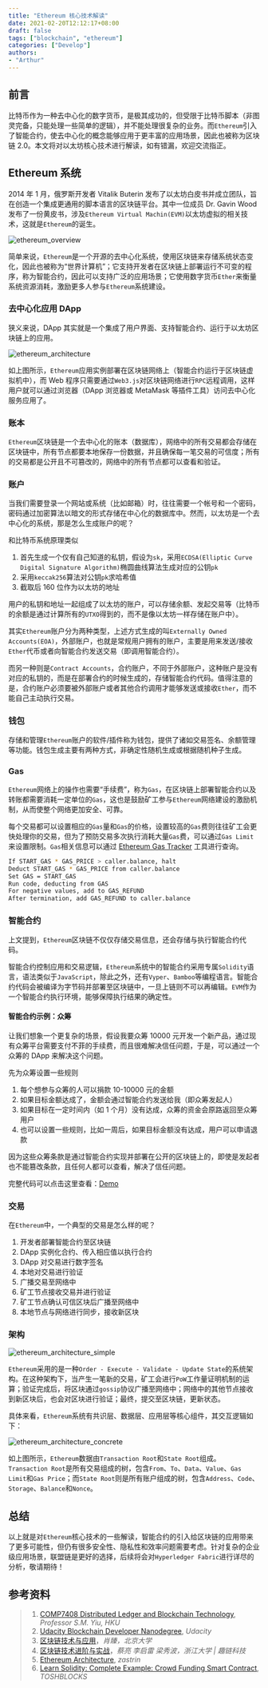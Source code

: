 ```yaml
---
title: "Ethereum 核心技术解读"
date: 2021-02-20T12:12:17+08:00
draft: false
tags: ["blockchain", "ethereum"]
categories: ["Develop"]
authors:
- "Arthur"
---
```


## 前言

比特币作为一种去中心化的数字货币，是极其成功的，但受限于比特币脚本（非图灵完备，只能处理一些简单的逻辑），并不能处理很复杂的业务。而`Ethereum`引入了智能合约，使去中心化的概念能够应用于更丰富的应用场景，因此也被称为区块链 2.0。本文将对以太坊核心技术进行解读，如有错漏，欢迎交流指正。

## Ethereum 系统

2014 年 1 月，俄罗斯开发者 Vitalik Buterin 发布了以太坊白皮书并成立团队，旨在创造一个集成更通用的脚本语言的区块链平台。其中一位成员 Dr. Gavin Wood 发布了一份黄皮书，涉及`Ethereum Virtual Machin(EVM)`以太坊虚拟的相关技术，这就是`Ethereum`的诞生。

![ethereum_overview](https://cdn.jsdelivr.net/gh/pseudoyu/image-hosting@master/images/ethereum_overview.png)

简单来说，`Ethereum`是一个开源的去中心化系统，使用区块链来存储系统状态变化，因此也被称为“世界计算机”；它支持开发者在区块链上部署运行不可变的程序，称为智能合约，因此可以支持广泛的应用场景；它使用数字货币`Ether`来衡量系统资源消耗，激励更多人参与`Ethereum`系统建设。

### 去中心化应用 DApp

狭义来说，DApp 其实就是一个集成了用户界面、支持智能合约、运行于以太坊区块链上的应用。

![ethereum_architecture](https://cdn.jsdelivr.net/gh/pseudoyu/image-hosting@master/images/ethereum_architecture.png)

如上图所示，`Ethereum`应用实例部署在区块链网络上（智能合约运行于区块链虚拟机中），而 Web 程序只需要通过`Web3.js`对区块链网络进行`RPC`远程调用，这样用户就可以通过浏览器（DApp 浏览器或 MetaMask 等插件工具）访问去中心化服务应用了。

### 账本

`Ethereum`区块链是一个去中心化的账本（数据库），网络中的所有交易都会存储在区块链中，所有节点都要本地保存一份数据，并且确保每一笔交易的可信度；所有的交易都是公开且不可篡改的，网络中的所有节点都可以查看和验证。

### 账户

当我们需要登录一个网站或系统（比如邮箱）时，往往需要一个帐号和一个密码，密码通过加密算法以暗文的形式存储在中心化的数据库中。然而，以太坊是一个去中心化的系统，那是怎么生成账户的呢？

和比特币系统原理类似

1. 首先生成一个仅有自己知道的私钥，假设为`sk`，采用`ECDSA(Elliptic Curve Digital Signature Algorithm)`椭圆曲线算法生成对应的公钥`pk`
2. 采用`keccak256`算法对公钥`pk`求哈希值
3. 截取后 160 位作为以太坊的地址

用户的私钥和地址一起组成了以太坊的账户，可以存储余额、发起交易等（比特币的余额是通过计算所有的`UTXO`得到的，而不是像以太坊一样存储在账户中）。

其实`Ethereum`账户分为两种类型，上述方式生成的叫`Externally Owned Accounts(EOA)`，外部账户，也就是常规用户拥有的账户，主要是用来发送/接收`Ether`代币或者向智能合约发送交易（即调用智能合约）。

而另一种则是`Contract Accounts`，合约账户，不同于外部账户，这种账户是没有对应的私钥的，而是在部署合约的时候生成的，存储智能合约代码。值得注意的是，合约账户必须要被外部账户或者其他合约调用才能够发送或接收`Ether`，而不能自己主动执行交易。

### 钱包

存储和管理`Ethereum`账户的软件/插件称为钱包，提供了诸如交易签名、余额管理等功能。钱包生成主要有两种方式，非确定性随机生成或根据随机种子生成。

### Gas

`Ethereum`网络上的操作也需要“手续费”，称为`Gas`，在区块链上部署智能合约以及转账都需要消耗一定单位的`Gas`，这也是鼓励矿工参与`Ethereum`网络建设的激励机制，从而使整个网络更加安全、可靠。

每个交易都可以设置相应的`Gas`量和`Gas`的价格，设置较高的`Gas`费则往往矿工会更快处理你的交易，但为了预防交易多次执行消耗大量`Gas`费，可以通过`Gas Limit`来设置限制。`Gas`相关信息可以通过 [Ethereum Gas Tracker](https://etherscan.io/gastracker) 工具进行查询。

```sh
If START_GAS * GAS_PRICE > caller.balance, halt
Deduct START_GAS * GAS_PRICE from caller.balance
Set GAS = START_GAS
Run code, deducting from GAS
For negative values, add to GAS_REFUND
After termination, add GAS_REFUND to caller.balance
```

### 智能合约

上文提到，`Ethereum`区块链不仅仅存储交易信息，还会存储与执行智能合约代码。

智能合约控制应用和交易逻辑，`Ethereum`系统中的智能合约采用专属`Solidity`语言，语法类似于`JavaScript`，除此之外，还有`Vyper`、`Bamboo`等编程语言。智能合约代码会被编译为字节码并部署至区块链中，一旦上链则不可以再编辑。`EVM`作为一个智能合约执行环境，能够保障执行结果的确定性。

#### 智能合约示例：众筹

让我们想象一个更复杂的场景，假设我要众筹 10000 元开发一个新产品，通过现有众筹平台需要支付不菲的手续费，而且很难解决信任问题，于是，可以通过一个众筹的 DApp 来解决这个问题。

先为众筹设置一些规则

1. 每个想参与众筹的人可以捐款 10-10000 元的金额
2. 如果目标金额达成了，金额会通过智能合约发送给我（即众筹发起人）
3. 如果目标在一定时间内（如 1 个月）没有达成，众筹的资金会原路返回至众筹用户
4. 也可以设置一些规则，比如一周后，如果目标金额没有达成，用户可以申请退款

因为这些众筹条款是通过智能合约实现并部署在公开的区块链上的，即使是发起者也不能篡改条款，且任何人都可以查看，解决了信任问题。

完整代码可以点击这里查看：[Demo](https://www.toshblocks.com/solidity/complete-example-crowd-funding-smart-contract/)

### 交易

在`Ethereum`中，一个典型的交易是怎么样的呢？

1. 开发者部署智能合约至区块链
2. DApp 实例化合约、传入相应值以执行合约
3. DApp 对交易进行数字签名
4. 本地对交易进行验证
5. 广播交易至网络中
6. 矿工节点接收交易并进行验证
7. 矿工节点确认可信区块后广播至网络中
8. 本地节点与网络进行同步，接收新区块

### 架构

![ethereum_architecture_simple](https://cdn.jsdelivr.net/gh/pseudoyu/image-hosting@master/images/ethereum_architecture_simple.png)

`Ethereum`采用的是一种`Order - Execute - Validate - Update State`的系统架构。在这种架构下，当产生一笔新的交易，矿工会进行`PoW`工作量证明机制的运算；验证完成后，将区块通过`gossip`协议广播至网络中；网络中的其他节点接收到新区块后，也会对区块进行验证；最终，提交至区块链，更新状态。

具体来看，`Ethereum`系统有共识层、数据层、应用层等核心组件，其交互逻辑如下：

![ethereum_architecture_concrete](https://cdn.jsdelivr.net/gh/pseudoyu/image-hosting@master/images/ethereum_architecture_concrete.png)

如上图所示，`Ethereum`数据由`Transaction Root`和`State Root`组成。`Transaction Root`是所有交易组成的树，包含`From`、`To`、`Data`、`Value`、`Gas Limit`和`Gas Price`；而`State Root`则是所有账户组成的树，包含`Address`、`Code`、`Storage`、`Balance`和`Nonce`。

## 总结

以上就是对`Ethereum`核心技术的一些解读，智能合约的引入给区块链的应用带来了更多可能性，但仍有很多安全性、隐私性和效率问题需要考虑。针对复杂的企业级应用场景，联盟链是更好的选择，后续将会对`Hyperledger Fabric`进行详尽的分析，敬请期待！

## 参考资料

> 1. [COMP7408 Distributed Ledger and Blockchain Technology](https://msccs.cs.hku.hk/public/courses/2020/COMP7408A/), *Professor S.M. Yiu, HKU*
> 2. [Udacity Blockchain Developer Nanodegree](https://www.udacity.com/course/blockchain-developer-nanodegree--nd1309), *Udacity*
> 3. [区块链技术与应用](https://www.bilibili.com/video/BV1Vt411X7JF)，*肖臻，北京大学*
> 4. [区块链技术进阶与实战](https://www.ituring.com.cn/book/2434)，*蔡亮 李启雷 梁秀波，浙江大学 | 趣链科技*
> 5. [Ethereum Architecture](https://www.zastrin.com/courses/ethereum-primer/lessons/1-5), *zastrin*
> 6. [Learn Solidity: Complete Example: Crowd Funding Smart Contract](https://www.toshblocks.com/solidity/complete-example-crowd-funding-smart-contract/), *TOSHBLOCKS*